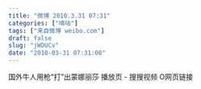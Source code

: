 ```yaml
---
title: "微博 2010.3.31 07:31"
categories: ["嘀咕"]
tags: ["来自微博 weibo.com"]
draft: false
slug: "jWDUCv"
date: "2010-03-31 07:31:00"
---
```


<p>国外牛人用枪“打”出蒙娜丽莎 播放页 - 搜搜视频 O网页链接 ​​​​</p>
